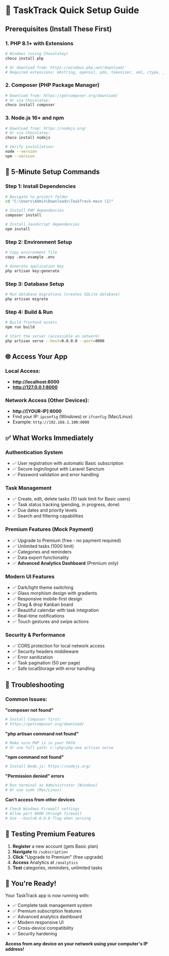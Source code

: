 # 🚀 TaskTrack Quick Setup Guide

## Prerequisites (Install These First)

### 1. PHP 8.1+ with Extensions
```bash
# Windows (using Chocolatey)
choco install php

# Or download from: https://windows.php.net/download/
# Required extensions: mbstring, openssl, pdo, tokenizer, xml, ctype, json, bcmath
```

### 2. Composer (PHP Package Manager)
```bash
# Download from: https://getcomposer.org/download/
# Or via Chocolatey:
choco install composer
```

### 3. Node.js 16+ and npm
```bash
# Download from: https://nodejs.org/
# Or via Chocolatey:
choco install nodejs

# Verify installation:
node --version
npm --version
```

## 🎯 5-Minute Setup Commands

### Step 1: Install Dependencies
```bash
# Navigate to project folder
cd "C:\Users\Admin\Downloads\TaskTrack-main (1)"

# Install PHP dependencies
composer install

# Install JavaScript dependencies
npm install
```

### Step 2: Environment Setup
```bash
# Copy environment file
copy .env.example .env

# Generate application key
php artisan key:generate
```

### Step 3: Database Setup
```bash
# Run database migrations (creates SQLite database)
php artisan migrate
```

### Step 4: Build & Run
```bash
# Build frontend assets
npm run build

# Start the server (accessible on network)
php artisan serve --host=0.0.0.0 --port=8000
```

## 🌐 Access Your App

### Local Access:
- **http://localhost:8000**
- **http://127.0.0.1:8000**

### Network Access (Other Devices):
- **http://[YOUR-IP]:8000**
- Find your IP: `ipconfig` (Windows) or `ifconfig` (Mac/Linux)
- Example: `http://192.168.1.100:8000`

## ✅ What Works Immediately

### Authentication System
- ✅ User registration with automatic Basic subscription
- ✅ Secure login/logout with Laravel Sanctum
- ✅ Password validation and error handling

### Task Management
- ✅ Create, edit, delete tasks (10 task limit for Basic users)
- ✅ Task status tracking (pending, in progress, done)
- ✅ Due dates and priority levels
- ✅ Search and filtering capabilities

### Premium Features (Mock Payment)
- ✅ Upgrade to Premium (free - no payment required)
- ✅ Unlimited tasks (1000 limit)
- ✅ Categories and reminders
- ✅ Data export functionality
- ✅ **Advanced Analytics Dashboard** (Premium only)

### Modern UI Features
- ✅ Dark/light theme switching
- ✅ Glass morphism design with gradients
- ✅ Responsive mobile-first design
- ✅ Drag & drop Kanban board
- ✅ Beautiful calendar with task integration
- ✅ Real-time notifications
- ✅ Touch gestures and swipe actions

### Security & Performance
- ✅ CORS protection for local network access
- ✅ Security headers middleware
- ✅ Error sanitization
- ✅ Task pagination (50 per page)
- ✅ Safe localStorage with error handling

## 🔧 Troubleshooting

### Common Issues:

**"composer not found"**
```bash
# Install Composer first:
# https://getcomposer.org/download/
```

**"php artisan command not found"**
```bash
# Make sure PHP is in your PATH
# Or use full path: C:\php\php.exe artisan serve
```

**"npm command not found"**
```bash
# Install Node.js: https://nodejs.org/
```

**"Permission denied" errors**
```bash
# Run terminal as Administrator (Windows)
# Or use sudo (Mac/Linux)
```

**Can't access from other devices**
```bash
# Check Windows Firewall settings
# Allow port 8000 through firewall
# Use --host=0.0.0.0 flag when serving
```

## 📱 Testing Premium Features

1. **Register** a new account (gets Basic plan)
2. **Navigate** to `/subscription`
3. **Click** "Upgrade to Premium" (free upgrade)
4. **Access** Analytics at `/analytics`
5. **Test** categories, reminders, unlimited tasks

## 🎉 You're Ready!

Your TaskTrack app is now running with:
- ✅ Complete task management system
- ✅ Premium subscription features
- ✅ Advanced analytics dashboard
- ✅ Modern responsive UI
- ✅ Cross-device compatibility
- ✅ Security hardening

**Access from any device on your network using your computer's IP address!**
